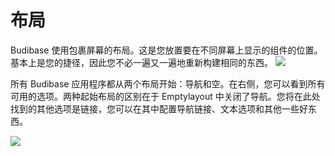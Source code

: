 # 布局
Budibase 使用包裹屏幕的布局。这是您放置要在不同屏幕上显示的组件的位置。基本上是您的捷径，因此您不必一遍又一遍地重新构建相同的东西。
![](https://files.readme.io/e6202d8-layouts-1.png)

所有 Budibase 应用程序都从两个布局开始：导航和空。在右侧，您可以看到所有可用的选项。两种起始布局的区别在于 Emptylayout 中关闭了导航。您将在此处找到的其他选项是链接，您可以在其中配置导航链接、文本选项和其他一些好东西。

![](https://files.readme.io/09b73bb-layouts-2.png)